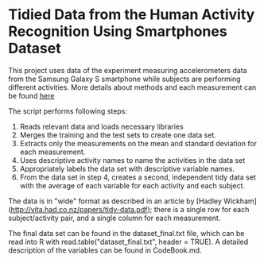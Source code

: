 # Tidied Data from the Human Activity Recognition Using Smartphones Dataset #

This project uses data of the experiment measuring accelerometers data from the Samsung Galaxy S smartphone while subjects are performing different activities. More details about methods and each measurement can be found [here](http://archive.ics.uci.edu/ml/datasets/Human+Activity+Recognition+Using+Smartphones)

The script performs following steps:
1. Reads relevant data and loads necessary libraries
1. Merges the training and the test sets to create one data set.
1. Extracts only the measurements on the mean and standard deviation for each measurement.
1. Uses descriptive activity names to name the activities in the data set
1. Appropriately labels the data set with descriptive variable names.
1. From the data set in step 4, creates a second, independent tidy data set with the average of each variable for each activity and each subject.

The data is in "wide" format as described in an article by [Hadley Wickham] (http://vita.had.co.nz/papers/tidy-data.pdf); there is a single row for each subject/activity pair, and a single column for each measurement.

The final data set can be found in the dataset_final.txt file, which can be read into R with read.table("dataset_final.txt", header = TRUE). A detailed description of the variables can be found in CodeBook.md. 
